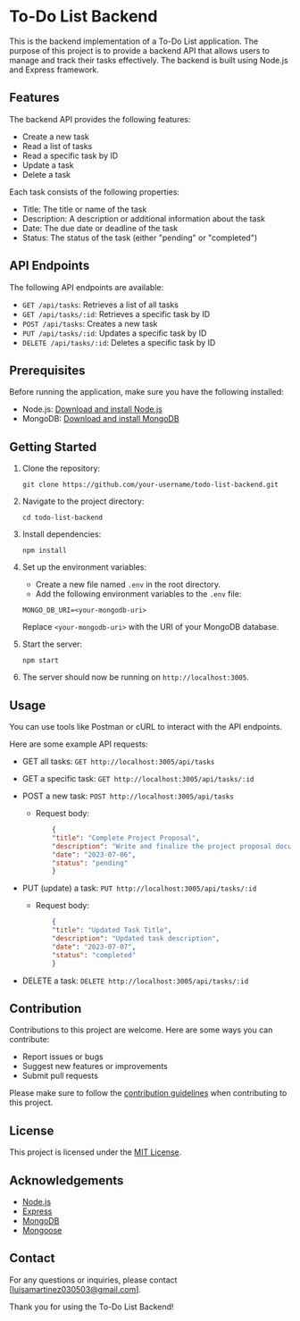 # To-Do List Backend

This is the backend implementation of a To-Do List application. The purpose of this project is to provide a backend API that allows users to manage and track their tasks effectively. The backend is built using Node.js and Express framework.

## Features

The backend API provides the following features:

- Create a new task
- Read a list of tasks
- Read a specific task by ID
- Update a task
- Delete a task

Each task consists of the following properties:

- Title: The title or name of the task
- Description: A description or additional information about the task
- Date: The due date or deadline of the task
- Status: The status of the task (either "pending" or "completed")

## API Endpoints

The following API endpoints are available:

- `GET /api/tasks`: Retrieves a list of all tasks
- `GET /api/tasks/:id`: Retrieves a specific task by ID
- `POST /api/tasks`: Creates a new task
- `PUT /api/tasks/:id`: Updates a specific task by ID
- `DELETE /api/tasks/:id`: Deletes a specific task by ID

## Prerequisites

Before running the application, make sure you have the following installed:

- Node.js: [Download and install Node.js](https://nodejs.org/en/download/)
- MongoDB: [Download and install MongoDB](https://www.mongodb.com/try/download/community)

## Getting Started

1. Clone the repository:

    ```git clone https://github.com/your-username/todo-list-backend.git```

2. Navigate to the project directory:

    ```cd todo-list-backend```

3. Install dependencies:

    ```npm install```

4. Set up the environment variables:
   - Create a new file named `.env` in the root directory.
   - Add the following environment variables to the `.env` file:

   ```MONGO_DB_URI=<your-mongodb-uri>```

   Replace `<your-mongodb-uri>` with the URI of your MongoDB database.

5. Start the server:

    ```npm start```

6. The server should now be running on `http://localhost:3005`.

## Usage

You can use tools like Postman or cURL to interact with the API endpoints.

Here are some example API requests:

- GET all tasks: `GET http://localhost:3005/api/tasks`
- GET a specific task: `GET http://localhost:3005/api/tasks/:id`
- POST a new task: `POST http://localhost:3005/api/tasks`
  - Request body:

    ```json
        {
        "title": "Complete Project Proposal",
        "description": "Write and finalize the project proposal document.",
        "date": "2023-07-06",
        "status": "pending"
        }
    ```

- PUT (update) a task: `PUT http://localhost:3005/api/tasks/:id`
  - Request body:

    ```json
        {
        "title": "Updated Task Title",
        "description": "Updated task description",
        "date": "2023-07-07",
        "status": "completed"
        }
    ```

- DELETE a task: `DELETE http://localhost:3005/api/tasks/:id`

## Contribution

Contributions to this project are welcome. Here are some ways you can contribute:

- Report issues or bugs
- Suggest new features or improvements
- Submit pull requests

Please make sure to follow the [contribution guidelines](CONTRIBUTING.md) when contributing to this project.

## License

This project is licensed under the [MIT License](LICENSE).

## Acknowledgements

- [Node.js](https://nodejs.org/)
- [Express](https://expressjs.com/)
- [MongoDB](https://www.mongodb.com/)
- [Mongoose](https://mongoosejs.com/)

## Contact

For any questions or inquiries, please contact [luisamartinez030503@gmail.com].

Thank you for using the To-Do List Backend!
